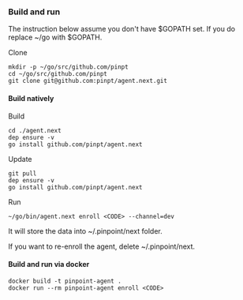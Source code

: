 ### Build and run

The instruction below assume you don't have $GOPATH set. If you do replace ~/go with $GOPATH.

Clone
```
mkdir -p ~/go/src/github.com/pinpt
cd ~/go/src/github.com/pinpt
git clone git@github.com:pinpt/agent.next.git
```

#### Build natively

Build
```
cd ./agent.next
dep ensure -v
go install github.com/pinpt/agent.next
```

Update
```
git pull
dep ensure -v
go install github.com/pinpt/agent.next
```

Run
```
~/go/bin/agent.next enroll <CODE> --channel=dev
```

It will store the data into ~/.pinpoint/next folder.

If you want to re-enroll the agent, delete ~/.pinpoint/next.

#### Build and run via docker

```
docker build -t pinpoint-agent .
docker run --rm pinpoint-agent enroll <CODE>
```